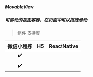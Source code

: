 ##### MovableView
##### 可移动的视图容器，在页面中可以拖拽滑动

> 组件 支持度

| 微信小程序 | H5 | ReactNative |
| :-: | :-: | :-: |
| ✔️ | | |
| ✔️ | | |


